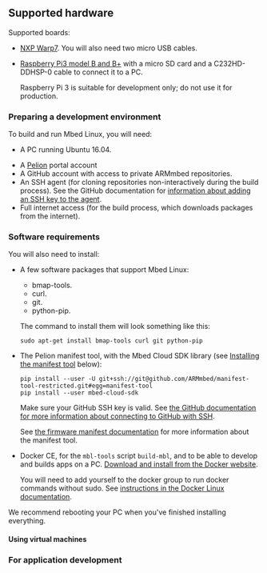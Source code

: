 ## Supported hardware

Supported boards:

* [NXP Warp7](https://www.nxp.com/support/developer-resources/nxp-designs/warp7-next-generation-iot-and-wearable-development-platform:WARP7). You will also need two micro USB cables.
* [Raspberry Pi3 model B and B+](https://www.raspberrypi.org/products/) with a micro SD card and a C232HD-DDHSP-0 cable to connect it to a PC.

    <span class="warning">Raspberry Pi 3 is suitable for development only; do not use it for production.</span>

### Preparing a development environment

<!--Mbed Linux CLI isn't listed here. Is that weird?-->

To build and run Mbed Linux, you will need:

* A PC running Ubuntu 16.04.
<!--That's really old. Why are we forcing them into this? And if we are, should we say "if you need a VN, see below"?-->
* A [Pelion](https://portal.mbedcloud.com/) portal account
* A GitHub account with access to private ARMmbed repositories.<!--how do they get that?-->
* An SSH agent (for cloning repositories non-interactively during the build process). See the GitHub documentation for [information about adding an SSH key to the agent](https://help.github.com/articles/generating-a-new-ssh-key-and-adding-it-to-the-ssh-agent/#adding-your-ssh-key-to-the-ssh-agent).
* Full internet access (for the build process, which downloads packages from the internet).

### Software requirements

You will also need to install:

* A few software packages that support Mbed Linux:

    * bmap-tools.
    * curl.
    * git.
    * python-pip.

    The command to install them will look something like this:

    ```
    sudo apt-get install bmap-tools curl git python-pip
    ````

* The Pelion manifest tool, with the Mbed Cloud SDK library (see [Installing the manifest tool](#install-manifest-tool) below):<!--what do you mean "with"?-->

    ```
    pip install --user -U git+ssh://git@github.com/ARMmbed/manifest-tool-restricted.git#egg=manifest-tool
    pip install --user mbed-cloud-sdk
    ```

    Make sure your GitHub SSH key is valid. See [the GitHub documentation for more information about connecting to GitHub with SSH](https://help.github.com/articles/connecting-to-github-with-ssh/).

    See [the firmware manifest documentation](https://cloud.mbed.com/docs/latest/updating-firmware/firmware-manifests.html) for more information about the manifest tool.

* Docker CE, for the `mbl-tools` script `build-mbl`, and to be able to develop and builds apps on a PC. [Download and install from the Docker website](https://docs.docker.com/install/linux/docker-ce/ubuntu/).

    You will need to add yourself to the docker group to run docker commands without sudo. See [instructions in the Docker Linux documentation](https://docs.docker.com/install/linux/linux-postinstall/).

<span class="tips">We recommend rebooting your PC when you've finished installing everything.</span>


#### Using virtual machines

<!--What do we want to say, other than "building will take you hours and hours?"-->

### For application development

<!--There's loads of stuff in the QR thing, but it might change before the release, so I'm not sure about adding it here-->
